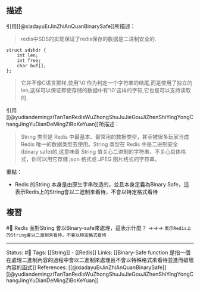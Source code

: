 ## 描述

引用[[@xiadayuErJinZhiAnQuanBinarySafe]]所描述：

> redis中SDS的实现保证了redis保存的数据是二进制安全的.
```text
struct sdshdr {
    int len;
    int free;
    char buf[];
};
```
> 它并不像C语言那样,使用'\0'作为判定一个字符串的结尾,而是使用了独立的len,这样可以保证即使存储的数据中有'\0'这样的字符,它也是可以支持读取的.

引用[[@yudiandemingziTanTanRedisWuZhongShuJuJieGouJiZhenShiYingYongChangJingYuDianDeMingZiBoKeYuan]]所描述：
> String 类型是 Redis 中最基本、最常用的数据类型，甚至被很多玩家当成 Redis 唯一的数据类型去使用。String 类型在 Redis 中是二进制安全(binary safe)的,这意味着 String 值关心二进制的字符串，不关心具体格式，你可以用它存储 json 格式或 JPEG 图片格式的字符串。

重點：
- Redis 的String 本身是由原生字串改造的，並且本身定義為Binary Safe，這表示Redis上的String會以二進制來看待，不會以特定格式看待


## 複習
#🧠 Redis 面對String 會以Binary-safe來處理，這表示什麼？  ->->-> `表示Redis上的String會以二進制來看待，不會以特定格式看待`
<!--SR:!2023-05-17,179,230-->

---
Status: #🌱 
Tags:
[[String]] - [[Redis]]
Links:
[[Binary-Safe function 是指一個在處理二進制內容的過程中會以二進制來處理且不會以特殊格式來看待並進而破壞內容的函式]]
References:
[[@xiadayuErJinZhiAnQuanBinarySafe]]
[[@yudiandemingziTanTanRedisWuZhongShuJuJieGouJiZhenShiYingYongChangJingYuDianDeMingZiBoKeYuan]]